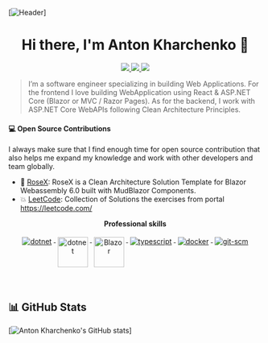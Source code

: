 [![Header](https://i.ytimg.com/vi/RiKcSDbGVXw/maxresdefault.jpg)]
<h1 align="center">Hi there, I'm Anton Kharchenko 👋</h1>

<p align="center">
 <a href="https://twitter.com/ToxaToxaToxa1" alt="anton's twitter">
   <img src="https://img.shields.io/badge/-@iamanonymousStyleKiller-%231DA1F2?style=flat-square&logo=twitter&logoColor=ffffff" />
 </a>
 <a href="https://github.com/anonymousStyleKiller" alt="mukesh's github">
   <img src="https://img.shields.io/badge/-@iamanonymousStyleKiller-%23181717?style=flat-square&logo=github" />
 </a>
 <a href="https://khar4enko.000webhostapp.com/" alt="my web site">
   <img src="https://img.shields.io/badge/khar4enko.000webhostapp.com-brightgreen?style=flat-square" />
 </a>
</p>


> I’m a software engineer specializing in building Web Applications. For the frontend I love building WebApplication using React & ASP.NET Core (Blazor or MVC / Razor Pages). As for the backend, I work with ASP.NET Core WebAPIs following Clean Architecture Principles. 

#### 💻 Open Source Contributions

I always make sure that I find enough time for open source contribution that also helps me expand my knowledge and work with other developers and team globally.

- 🛒 [RoseX](https://github.com/anonymousStyleKiller/RoseX): RoseX is a Clean Architecture Solution Template for Blazor Webassembly 6.0 built with MudBlazor Components.
- 💥 [LeetCode](https://github.com/anonymousStyleKiller/LeetCode): Collection of Solutions the exercises from portal https://leetcode.com/

<p align="center">
 <strong>
  Professional skills
  </strong>
</p>

<p align="center">
  <a href="https://dotnet.microsoft.com/">
    <img src="https://www.vectorlogo.zone/logos/dotnet/dotnet-ar21.svg" alt="dotnet" style="vertical-align:top; margin:4px;">
  </a>
  <a href="https://dotnet.microsoft.com/">
    <img src="https://upload.wikimedia.org/wikipedia/commons/e/ee/.NET_Core_Logo.svg" height="60px" alt="dotnet" style="vertical-align:top; margin:4px;">
  </a>
  <a href="https://dotnet.microsoft.com/apps/aspnet/web-apps/blazor">
    <img src="https://upload.wikimedia.org/wikipedia/commons/d/d0/Blazor.png" alt="Blazor" height="60px" style="vertical-align:top; margin:4px">
  </a>
  <a href="">
    <img src="https://www.vectorlogo.zone/logos/typescriptlang/typescriptlang-ar21.svg" alt="typescript" style="vertical-align:top; margin:4px;">
  </a>  
  <a href="https://hub.docker.com/">
    <img src="https://www.vectorlogo.zone/logos/docker/docker-ar21.svg" alt="docker" style="vertical-align:top; margin:4px">
  </a>
  <a href="https://www.git.com">
    <img src="https://www.vectorlogo.zone/logos/git-scm/git-scm-ar21.svg" alt="git-scm" style="vertical-align:top; margin:4px">
  </a>
</p>
<br/>

## 📊 GitHub Stats

[![Anton Kharchenko's GitHub stats](https://github-readme-stats.vercel.app/api?username=anonymousStyleKiller&theme=tokyonight&show_icons=true)]

